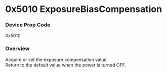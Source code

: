 # 0x5010 ExposureBiasCompensation

### Device Prop Code

0x5010

### Overview

Acquire or set the exposure compensation value.  
Return to the default value when the power is turned OFF.
